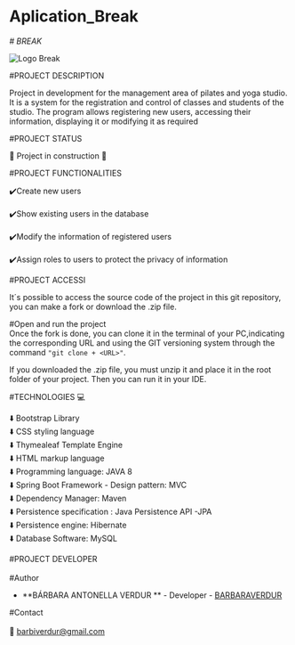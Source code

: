 # Aplication_Break

<em> # BREAK </em>

![Logo Break](https://user-images.githubusercontent.com/101299421/199353311-39453407-cda5-4999-ba4c-c95197d211f2.png)


#PROJECT DESCRIPTION

Project in development for the management area of pilates and yoga studio.
It is a system for the registration and control of classes and students of the studio.
The program allows registering new users, accessing their information, displaying it or modifying it as required


#PROJECT STATUS

🚧 Project in construction 🚧

#PROJECT FUNCTIONALITIES

✔️Create new users <br>           
✔️Show existing users in the database <br>                
✔️Modify the information of registered users <br>         
✔️Assign roles to users to protect the privacy of information <br>

#PROJECT ACCESSI      
                      
It´s possible to access the source code of the project in this git repository, you can make a fork or download the .zip file.     

#Open and run the project<br>
Once the fork is done, you can clone it in the terminal of your PC,indicating the corresponding URL and using the GIT versioning system through the command  `"git clone + <URL>"`. 
 
 If you downloaded the .zip file, you must unzip it and place it in the root folder of your project. Then you can run it in your IDE.

#TECHNOLOGIES 💻

⬇️ Bootstrap Library  
⬇️ CSS styling language<br>
⬇️ Thymealeaf Template Engine<br>
⬇️ HTML markup language <br>
⬇️ Programming language: JAVA 8<br>
⬇️ Spring Boot Framework - Design pattern: MVC <br> 
⬇️ Dependency Manager: Maven <br>
⬇️ Persistence specification : Java Persistence API -JPA <br>
⬇️ Persistence engine: Hibernate <br>
⬇️ Database Software: MySQL <br>  

#PROJECT DEVELOPER  
<br>
#Author 
<br>                                                                                                          
  * **BÁRBARA ANTONELLA VERDUR ** - Developer - [BARBARAVERDUR](https://github.com/BARBARAVERDUR)   
    
#Contact<br>  
:email: barbiverdur@gmail.com

